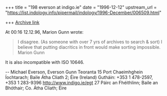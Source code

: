 +++
title = "198 everson at indigo.ie"
date = "1996-12-12"
upstream_url = "https://list.indology.info/pipermail/indology/1996-December/006509.html"

+++
[Archive link](https://list.indology.info/pipermail/indology/1996-December/006509.html)

At 00:16 12.12.96, Marion Gunn wrote:
>I disagree. (As someone with over 7 yrs of archives to search & sort) I
>believe that putting diacritics in front would make sorting impossible.
>Marion Gunn

It is also incompatible with ISO 10646.

--
Michael Everson, Everson Gunn Teoranta
15 Port Chaeimhghein Íochtarach; Baile Átha Cliath 2; Éire (Ireland)
Gutháin:  +353 1 478-2597, +353 1 283-9396
http://www.indigo.ie/egt
27 Páirc an Fhéithlinn; Baile an Bhóthair; Co. Átha Cliath; Éire






